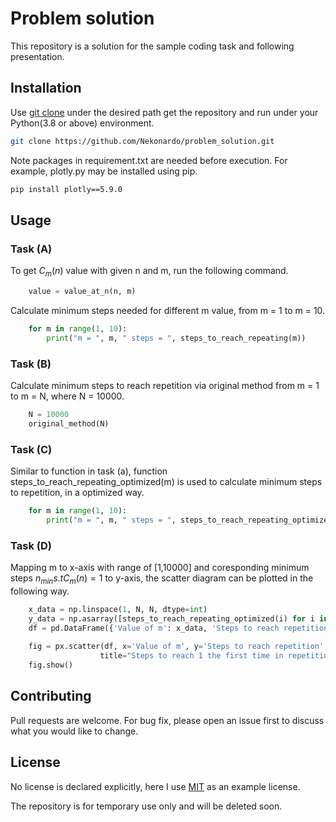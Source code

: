 # Problem solution

This repository is a solution for the sample coding task and following presentation.

## Installation

Use [git clone](https://github.com/git-guides/git-clone) under the desired path get the repository and run under your
Python(3.8 or above) environment.

```bash
git clone https://github.com/Nekonardo/problem_solution.git
```

Note packages in requirement.txt are needed before execution. For example, plotly.py may be installed using pip.

```bash
pip install plotly==5.9.0
```

## Usage

### Task (A)

To get $C_m(n)$ value with given n and m, run the following command.

```python
    value = value_at_n(n, m)
```

Calculate minimum steps needed for different m value, from m = 1 to m = 10.

```python
    for m in range(1, 10):
        print("m = ", m, " steps = ", steps_to_reach_repeating(m))
```

### Task (B)

Calculate minimum steps to reach repetition via original method from m = 1 to m = N, where N = 10000. 

```python
    N = 10000
    original_method(N)
```

### Task (C)

Similar to function in task (a), function steps_to_reach_repeating_optimized(m) is used to calculate minimum steps to
 repetition, in a optimized way.


```python
    for m in range(1, 10):
        print("m = ", m, " steps = ", steps_to_reach_repeating_optimized(m))
```

### Task (D)

Mapping m to x-axis with range of [1,10000]  and coresponding minimum steps $n_{min} s.t C_m(n) =1$ to y-axis, the
scatter diagram can be plotted in the following way.

```python 
    x_data = np.linspace(1, N, N, dtype=int)
    y_data = np.asarray([steps_to_reach_repeating_optimized(i) for i in x_data])
    df = pd.DataFrame({'Value of m': x_data, 'Steps to reach repetition': y_data})
    
    fig = px.scatter(df, x='Value of m', y='Steps to reach repetition',
                    title="Steps to reach 1 the first time in repetition")
    fig.show()
```

## Contributing

Pull requests are welcome. For bug fix, please open an issue first to discuss what you would like to change.

## License

No license is declared explicitly, here I use [MIT](https://choosealicense.com/licenses/mit/) as an example license.

The repository is for temporary use only and will be deleted soon.

